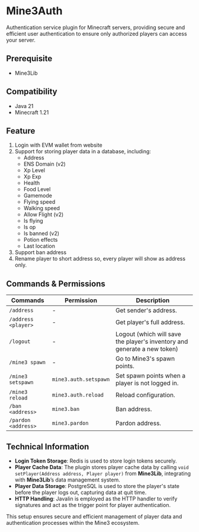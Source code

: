# Mine3Auth

Authentication service plugin for Minecraft servers, providing secure and efficient user authentication to ensure only authorized players can access your server.

## Prerequisite

- Mine3Lib

## Compatibility

- Java 21
- Minecraft 1.21

## Feature

1. Login with EVM wallet from website
2. Support for storing player data in a database, including:
   - Address
   - ENS Domain (v2)
   - Xp Level
   - Xp Exp
   - Health
   - Food Level
   - Gamemode
   - Flying speed
   - Walking speed
   - Allow Flight (v2)
   - Is flying
   - Is op
   - Is banned (v2)
   - Potion effects
   - Last location
3. Support ban address
4. Rename player to short address so, every player will show as address only.

## Commands & Permissions

| Commands            | Permission            | Description                                                              |
| ------------------- | --------------------- | ------------------------------------------------------------------------ |
| `/address`          | -                     | Get sender's address.                                                    |
| `/address <player>` | -                     | Get player's full address.                                               |
| `/logout`           | -                     | Logout (which will save the player's inventory and generate a new token) |
| `/mine3 spawn`      | -                     | Go to Mine3's spawn points.                                              |
| `/mine3 setspawn`   | `mine3.auth.setspawn` | Set spawn points when a player is not logged in.                         |
| `/mine3 reload`     | `mine3.auth.reload`   | Reload configuration.                                                    |
| `/ban <address>`    | `mine3.ban`           | Ban address.                                                             |
| `/pardon <address>` | `mine3.pardon`        | Pardon address.                                                          |

## Technical Information

- **Login Token Storage**: Redis is used to store login tokens securely.
- **Player Cache Data**: The plugin stores player cache data by calling `void setPlayer(Address address, Player player)` from **Mine3Lib**, integrating with **Mine3Lib**’s data management system.
- **Player Data Storage**: PostgreSQL is used to store the player's state before the player logs out, capturing data at quit time.
- **HTTP Handling**: Javalin is employed as the HTTP handler to verify signatures and act as the trigger point for player authentication.

This setup ensures secure and efficient management of player data and authentication processes within the Mine3 ecosystem.
